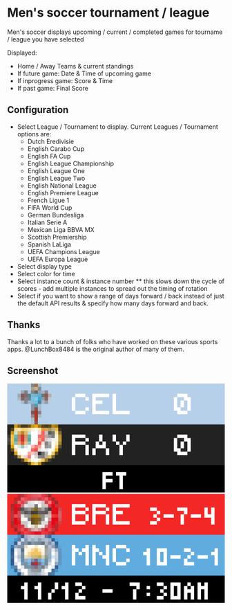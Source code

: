 # Men's soccer tournament / league

Men's soccer displays upcoming / current / completed games for tourname / league you have selected

Displayed:

- Home / Away Teams & current standings
- If future game: Date & Time of upcoming game
- If inprogress game:  Score & Time
- If past game:  Final Score

## Configuration
- Select League / Tournament to display.  Current Leagues / Tournament options are:
    * Dutch Eredivisie
    * English Carabo Cup
    * English FA Cup
    * English League Championship
    * English League One
    * English League Two
    * English National League
    * English Premiere League
    * French Ligue 1
    * FIFA World Cup
    * German Bundesliga
    * Italian Serie A
    * Mexican Liga BBVA MX
    * Scottish Premiership
    * Spanish LaLiga
    * UEFA Champions League
    * UEFA Europa League
- Select display type
- Select color for time
- Select instance count & instance number **  this slows down the cycle of scores - add multiple instances to spread out the timing of rotation
- Select if you want to show a range of days forward / back instead of just the default API results & specify how many days forward and back.

## Thanks

Thanks a lot to a bunch of folks who have worked on these various sports apps.  @LunchBox8484 is the original author of many of them.

## Screenshot

![screenshot](soccermens.gif)
![screenshot](soccermens2.gif)
